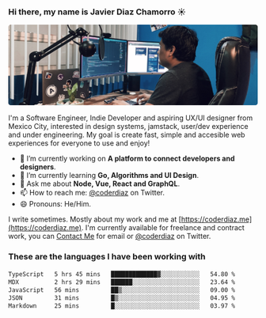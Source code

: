 ### Hi there, my name is Javier Diaz Chamorro ☀️
![My Setup](./cover.png)

I'm a Software Engineer, Indie Developer and aspiring UX/UI designer from Mexico City, interested in design systems, jamstack, user/dev experience and under engineering. My goal is create fast, simple and accesible web experiences for everyone to use and enjoy!

<!--
**coderdiaz/coderdiaz** is a ✨ _special_ ✨ repository because its `README.md` (this file) appears on your GitHub profile.

Here are some ideas to get you started:

- 🔭 I’m currently working on ...
- 🌱 I’m currently learning ...
- 👯 I’m looking to collaborate on ...
- 🤔 I’m looking for help with ...
- 💬 Ask me about ...
- 📫 How to reach me: ...
- 😄 Pronouns: ...
- ⚡ Fun fact: ...
-->

- 🔭  I’m currently working on **A platform to connect developers and designers**.
- 🌱  I’m currently learning **Go, Algorithms and UI Design**.
- 💬  Ask me about **Node, Vue, React and GraphQL**.
- 📫  How to reach me: [@coderdiaz](https://twitter.com/coderdiaz) on Twitter.
- 😄  Pronouns: He/Him.

I write sometimes. Mostly about my work and me at [https://coderdiaz.me](https://coderdiaz.me). I'm currently available for freelance and contract work, you can [Contact Me](mailto:hey@coderdiaz.me) for email or [@coderdiaz](https://twitter.com/coderdiaz) on Twitter.

### These are the languages I have been working with
<!--START_SECTION:waka-->
```text
TypeScript   5 hrs 45 mins   █████████████▓░░░░░░░░░░░   54.80 % 
MDX          2 hrs 29 mins   ██████░░░░░░░░░░░░░░░░░░░   23.64 % 
JavaScript   56 mins         ██▒░░░░░░░░░░░░░░░░░░░░░░   09.00 % 
JSON         31 mins         █▒░░░░░░░░░░░░░░░░░░░░░░░   04.95 % 
Markdown     25 mins         █░░░░░░░░░░░░░░░░░░░░░░░░   03.97 % 
```
<!--END_SECTION:waka-->
